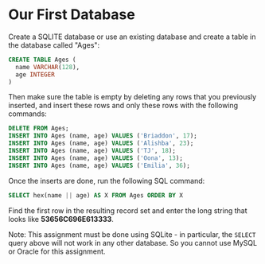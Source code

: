 # Our First Database

Create a SQLITE database or use an existing database and create a table in the database called "Ages":

```sql
CREATE TABLE Ages (
  name VARCHAR(128),
  age INTEGER
)
```

Then make sure the table is empty by deleting any rows that you previously inserted, and insert these rows and only these rows with the following commands:

```sql
DELETE FROM Ages;
INSERT INTO Ages (name, age) VALUES ('Briaddon', 17);
INSERT INTO Ages (name, age) VALUES ('Alishba', 23);
INSERT INTO Ages (name, age) VALUES ('TJ', 18);
INSERT INTO Ages (name, age) VALUES ('Oona', 13);
INSERT INTO Ages (name, age) VALUES ('Emilia', 36);
```

Once the inserts are done, run the following SQL command:

```sql
SELECT hex(name || age) AS X FROM Ages ORDER BY X
```

Find the first row in the resulting record set and enter the long string that looks like **53656C696E613333**.

Note: This assignment must be done using SQLite - in particular, the `SELECT` query above will not work in any other database. So you cannot use MySQL or Oracle for this assignment.
